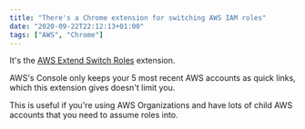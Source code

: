 ```yaml
---
title: "There's a Chrome extension for switching AWS IAM roles"
date: "2020-09-22T22:12:13+01:00"
tags: ["AWS", "Chrome"]
---
```


It's the [AWS Extend Switch Roles](https://chrome.google.com/webstore/detail/aws-extend-switch-roles/jpmkfafbacpgapdghgdpembnojdlgkdl?hl=en)
extension.

AWS's Console only keeps your 5 most recent AWS accounts as quick links, which
this extension gives doesn't limit you.

This is useful if you're using AWS Organizations and have lots of child AWS
accounts that you need to assume roles into.

